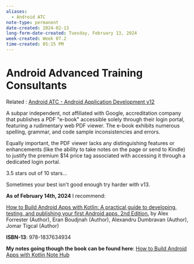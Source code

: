 ```yaml
---
aliases:
  - Android ATC
note-type: permanent
date-created: 2024-02-13
long-form-date-created: Tuesday, February 13, 2024
week-created: Week 07.2
time-created: 05:15 PM
---
```


# Android Advanced Training Consultants

Related : [Android ATC - Android Application Development v12](Android%20ATC%20-%20Android%20Application%20Development%20v12.md)

A subpar independent, not affiliated with Google, accreditation company that publishes
a PDF "e-book" accessible solely through their login portal, featuring a rudimentary web 
PDF viewer. The e-book exhibits numerous spelling, grammar, and code sample 
inconsistencies and errors.

Equally important, the PDF viewer lacks any distinguishing features or enhancements
(like the ability to take notes on the page or send to Kindle) to justify the premium $14
price tag associated with accessing it through a dedicated login portal.

3.5 stars out of 10 stars...

Sometimes your best isn't good enough try harder with v13.

**As of February 14th, 2024** I recommend:

[How to Build Android Apps with Kotlin: A practical guide to developing, testing, and publishing your first Android apps, 2nd Edition.](https://www.amazon.com/How-Build-Android-Apps-Kotlin-ebook/dp/B0BVZX4JHS/ref=tmm_kin_swatch_0?_encoding=UTF8&qid=&sr=)
by Alex Forrester (Author), Eran Boudjnah (Author), Alexandru Dumbravan (Author),
Jomar Tigcal (Author)

**ISBN-13**: 978-1837634934

**My notes going though the book can be found here**: [How to Build Android Apps with Kotlin Note Hub](../../Book%20Notes%20and%20References%20Library%20📚/How%20to%20Build%20Android%20Apps%20with%20Kotlin/How%20to%20Build%20Android%20Apps%20with%20Kotlin%20Note%20Hub.md)
